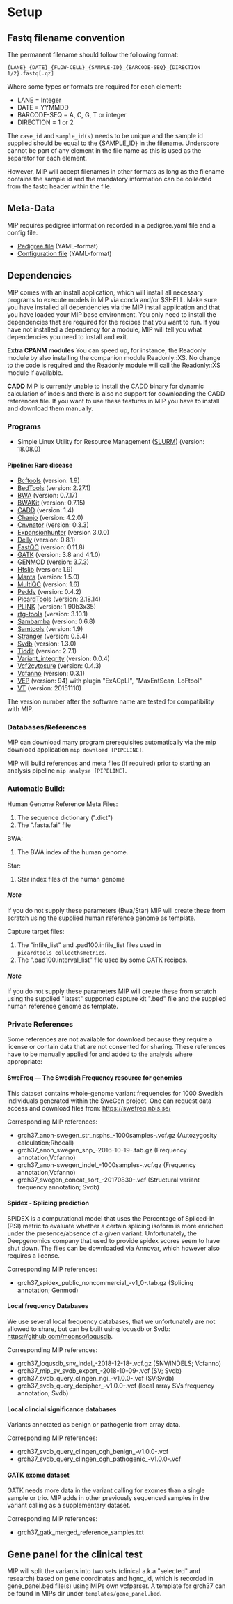 # Setup

## Fastq filename convention
The permanent filename should follow the following format:

``{LANE}_{DATE}_{FLOW-CELL}_{SAMPLE-ID}_{BARCODE-SEQ}_{DIRECTION 1/2}.fastq[.qz]``

Where some types or formats are required for each element:
- LANE = Integer
- DATE = YYMMDD
- BARCODE-SEQ = A, C, G, T or integer
- DIRECTION = 1 or 2

The `case_id` and `sample_id(s)` needs to be unique and the sample id supplied should be equal to the {SAMPLE_ID} in the filename.
Underscore cannot be part of any element in the file name as this is used as the separator for each element.

However, MIP will accept filenames in other formats as long as the filename contains the sample id and the mandatory information can be collected from the fastq header within the file.

## Meta-Data
MIP requires pedigree information recorded in a pedigree.yaml file and a config file.

* [Pedigree file] \(YAML-format\)
* [Configuration file] \(YAML-format\)

## Dependencies
MIP comes with an install application, which will install all necessary programs to execute models in MIP via conda and/or $SHELL. Make sure you have installed all dependencies via the MIP install application and that you have loaded your MIP base environment.
You only need to install the dependencies that are required for the recipes that you want to run. If you have not installed a dependency for a module, MIP will tell you what dependencies you need to install and exit.

**Extra CPANM modules**
You can speed up, for instance, the Readonly module by also installing the companion module Readonly::XS. No change to the code is required and the Readonly module will call the Readonly::XS module if available.  

**CADD**
MIP is currently unable to install the CADD binary for dynamic calculation of indels and there is also no support for downloading the CADD references file. If you want to use these features in MIP you have to install and download them manually.

### **Programs**

- Simple Linux Utility for Resource Management ([SLURM]) (version: 18.08.0)

#### **Pipeline: Rare disease**
- [Bcftools] (version: 1.9)
- [BedTools] (version: 2.27.1)
- [BWA] (version: 0.7.17)
- [BWAKit] (version: 0.7.15)
- [CADD] (version: 1.4)
- [Chanjo] (version: 4.2.0)
- [Cnvnator] (version: 0.3.3)
- [Expansionhunter] (version 3.0.0)
- [Delly] (version: 0.8.1)
- [FastQC] (version: 0.11.8)
- [GATK] (version: 3.8 and 4.1.0)
- [GENMOD] (version: 3.7.3)
- [Htslib] (version: 1.9)
- [Manta] (version: 1.5.0)
- [MultiQC] (version: 1.6)
- [Peddy] (version: 0.4.2)
- [PicardTools] (version: 2.18.14)
- [PLINK] (version: 1.90b3x35)
- [rtg-tools] (version: 3.10.1)
- [Sambamba] (version: 0.6.8)
- [Samtools] (version: 1.9)
- [Stranger] (version: 0.5.4)
- [Svdb] (version: 1.3.0)
- [Tiddit] (version: 2.7.1)
- [Variant_integrity] (version: 0.0.4)
- [Vcf2cytosure] (version: 0.4.3)
- [Vcfanno] (version: 0.3.1)
- [VEP] (version: 94) with plugin "ExACpLI", "MaxEntScan, LoFtool"
- [VT] (version: 20151110)

The version number after the software name are tested for compatibility with MIP.

### Databases/References

MIP can download many program prerequisites automatically via the mip download application ``mip download [PIPELINE]``.

MIP will build references and meta files (if required) prior to starting an analysis pipeline ``mip analyse [PIPELINE]``.

### **Automatic Build:**

Human Genome Reference Meta Files:
 1. The sequence dictionary (".dict")
 2. The ".fasta.fai" file

BWA:
 1. The BWA index of the human genome.

Star:
 1. Star index files of the human genome

#### *Note*
If you do not supply these parameters (Bwa/Star) MIP will create these from scratch using the supplied human reference genome as template.

Capture target files:
 1. The "infile_list" and .pad100.infile_list files used in ``picardtools_collecthsmetrics``.
 2. The ".pad100.interval_list" file used by some GATK recipes.

#### *Note*
If you do not supply these parameters MIP will create these from scratch using the supplied "latest" supported capture kit ".bed" file and the supplied human reference genome as template.

### Private References
Some references are not available for download because they require a license or contain data that are not consented for sharing. These references have to be manually applied for and added to the analysis where appropriate:

#### SweFreq — The Swedish Frequency resource for genomics
This dataset contains whole-genome variant frequencies for 1000 Swedish individuals generated within the SweGen project. One can request data access and download files from: https://swefreq.nbis.se/

Corresponding MIP references:
 - grch37_anon-swegen_str_nsphs_-1000samples-.vcf.gz (Autozygosity calculation;Rhocall)
 - grch37_anon_swegen_snp_-2016-10-19-.tab.gz (Frequency annotation;Vcfanno)
 - grch37_anon-swegen_indel_-1000samples-.vcf.gz (Frequency annotation;Vcfanno)
 - grch37_swegen_concat_sort_-20170830-.vcf (Structural variant frequency annotation; Svdb)

#### Spidex - Splicing prediction
SPIDEX is a computational model that uses the Percentage of Spliced-In (PSI) metric to evaluate whether a certain splicing isoform is more enriched under the presence/absence of a given variant. Unfortunately, the Deepgenomics company that used to provide spidex scores seem to have shut down. The files can be downloaded via Annovar, which however also requires a license.

Corresponding MIP references:
 - grch37_spidex_public_noncommercial_-v1_0-.tab.gz (Splicing annotation; Genmod)

#### Local frequency Databases
We use several local frequency databases, that we unfortunately are not allowed to share, but can be built using locusdb or Svdb: https://github.com/moonso/loqusdb.

Corresponding MIP references:
 - grch37_loqusdb_snv_indel_-2018-12-18-.vcf.gz (SNV/INDELS; Vcfanno)
 - grch37_mip_sv_svdb_export_-2018-10-09-.vcf (SV; Svdb)
 - grch37_svdb_query_clingen_ngi_-v1.0.0-.vcf (SV;Svdb)
 - grch37_svdb_query_decipher_-v1.0.0-.vcf (local array SVs frequency annotation; Svdb)

#### Local clincial significance databases
 Variants annotated as benign or pathogenic from array data.

 Corresponding MIP references:
 - grch37_svdb_query_clingen_cgh_benign_-v1.0.0-.vcf
 - grch37_svdb_query_clingen_cgh_pathogenic_-v1.0.0-.vcf

#### GATK exome dataset
GATK needs more data in the variant calling for exomes than a single sample or trio. MIP adds in other previously sequenced samples in the variant calling as a supplementary dataset.

Corresponding MIP references:
 - grch37_gatk_merged_reference_samples.txt

## Gene panel for the clinical test
MIP will split the variants into two sets (clinical a.k.a "selected" and research) based on gene coordinates and hgnc_id, which is recorded in gene_panel.bed file(s) using MIPs own vcfparser. A template for grch37 can be found in MIPs dir under `templates/gene_panel.bed`.  


[Bcftools]: http://www.htslib.org/
[BedTools]: http://bedtools.readthedocs.org/en/latest/
[BWA]: https://github.com/lh3/bwa
[BWAKit]: https://github.com/lh3/bwa/tree/master/bwakit
[CADD]: (https://github.com/kircherlab/CADD-scripts)
[Chanjo]: https://chanjo.readthedocs.org/en/latest/
[Cnvnator]: https://github.com/abyzovlab/CNVnator
[Configuration file]: https://github.com/henrikstranneheim/MIP/blob/master/templates/mip_config.yaml
[Expansionhunter]: https://github.com/Illumina/ExpansionHunter
[Delly]: https://github.com/dellytools/delly/
[FastQC]: http://www.bioinformatics.babraham.ac.uk/projects/fastqc/
[GATK]: http://www.broadinstitute.org/gatk/
[GENMOD]: https://github.com/moonso/genmod/
[Htslib]: http://www.htslib.org/
[Manta]: https://github.com/Illumina/manta
[MultiQC]: https://github.com/ewels/MultiQC
[Peddy]: https://github.com/brentp/peddy
[Pedigree file]: https://github.com/Clinical-Genomics/MIP/tree/master/templates/643594-miptest_pedigree.yaml   
[PicardTools]: http://broadinstitute.github.io/picard/
[PLINK]: https://www.cog-genomics.org/plink2
[rtg-tools]: https://github.com/RealTimeGenomics/rtg-tools
[Sambamba]: http://lomereiter.github.io/sambamba/
[Samtools]: http://www.htslib.org/
[SLURM]: http://slurm.schedmd.com/
[Stranger]: https://github.com/moonso/stranger
[Svdb]: https://github.com/J35P312/SVDB
[Tabix]: http://samtools.sourceforge.net/tabix.shtml
[Tiddit]: https://github.com/J35P312/TIDDIT
[Variant_integrity]: https://github.com/moonso/variant_integrity
[Vcf2cytosure]: https://github.com/NBISweden/vcf2cytosure
[Vcfanno]: https://github.com/brentp/vcfanno
[VEP]: https://github.com/Ensembl/ensembl-vep
[VT]: https://github.com/atks/vt
